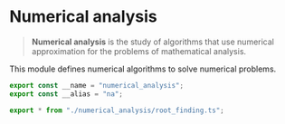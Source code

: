
# Numerical analysis
> **Numerical analysis** is the study of algorithms that use numerical
> approximation for the problems of mathematical analysis.

This module defines numerical algorithms to solve numerical problems.
```typescript
export const __name = "numerical_analysis";
export const __alias = "na";

export * from "./numerical_analysis/root_finding.ts";
```
